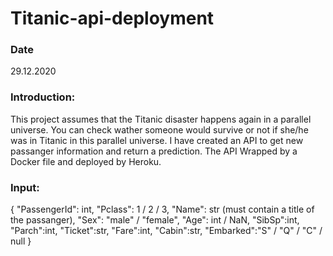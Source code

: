 # Titanic-api-deployment

### Date

29.12.2020

### Introduction:

This project assumes that the Titanic disaster happens again in a parallel universe. You can check wather someone would survive or not if she/he was in Titanic in this parallel universe. I have created an API to get new passanger information and return a prediction. The API Wrapped by a Docker file and deployed by Heroku.

### Input:
{
    "PassengerId": int, 
    "Pclass": 1 / 2 / 3, 
    "Name": str (must contain a title of the passanger), 
    "Sex": "male" / "female", 
    "Age": int / NaN, 
    "SibSp":int, 
    "Parch":int,
    "Ticket":str, 
    "Fare":int, 
    "Cabin":str, 
    "Embarked":"S" / "Q" / "C" / null
}
 
